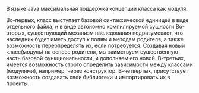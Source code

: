 В языке Java максимальная поддержка концепции класса как модуля. 

Во-первых, класс выступает базовой синтаксической единицей в виде отдельного файла, и в виде автономно компилируемой сущности
Во-вторых, существующий механизм наследования подразумевает, что наследник будет иметь доступ к полям и методам
родителя, а также возможность переопределять их, если потребуется. Создавая новый класс(модуль) на основе родителя, мы 
заимствуем существенную часть базовой функциональности, и дополняем его новой.
В-третьих, имеется возможность строго определить зависимости между классами (модулями), например, через конструктор.
В-четвертых, присутствует возможность создавать свои библиотеки и импортировать их в проекты.
